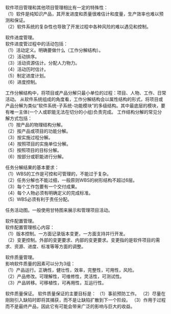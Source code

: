 
软件项目管理和其他项目管理相比有一定的特殊性：  
（1）软件是纯知识产品，其开发进度和质量很难估计和度量，生产效率也难以预测和保证。  
（2）软件系统的复杂性也导致了开发过程中各种风险的难以遇见和控制。

软件进度管理。  
软件进度管过程中的活动包括：  
（1）活动定义。明确要做什么（工作分解结构）。  
（2）活动排序。  
（3）活动资源估计。分配人力物力。  
（4）活动历时估计。  
（5）制定进度计划。  
（6）进度控制。  

工作分解结构中，将项目或产品分解只最小单位的过程：项目、人物、工作、日常活动。
从软件系统组成的角度看，工作分解结构会以属性结构的形式，将项目或产品分解为类似“软件系统-子系统-功能模块”的多级结构。其中最底层的模块，要有唯一主体(一个人或职能无法在切分的小组)负责完成。
工作结构分解的常见分解方式包括：  
（1）按产品的物理结构分解。  
（2）按产品或项目的功能分解。  
（3）按实施过程分解。  
（4）按照项目的实施单位分解。  
（5）按照项目的目标分解。  
（6）按部分或职能进行分解。  


任务分解结果的基本要求：  
（1）WBS的工作是可控和可管理的，不能过于复杂。  
（2）任务分解也不能过细，一般原则WBS的树形结构不超过6层。  
（3）每个工作包要有一个交付成果。  
（4）每个人物必须有明确定义的完成标准。  
（5）WBS必须有利于责任分配。  

任务活动图。一般使用甘特图来展示和管理项目活动。

软件配置管理。  
软件配置管理核心内容：  
（1）版本控制。一方面记录版本变更，一方面支持并行开发。  
（2）变更控制。外部的变更要求、内部的变更要求。变更指的是软件项目的需求、资源、进度、标准等等方面的调整。
 
软件质量管理。  
影响软件质量的因素可以分为3组：  
（1）产品运行。正确性，健壮性，效率，完整性，可用性，风险。  
（2）产品修改。可理解性，可维修性，灵活性，可测试性。  
（3）产品转移。可移植性，可再用性，互运行性。  

软件质量保证。
软件质量保证的主要目标是：
（1）事前预防工作。
（2）尽量在刚刚引入缺陷时即将其捕获，而不是让缺陷扩散到下一个阶段。
（3）作用于过程而不是最终产品，因此它有可能会带来广泛的影响与巨大的收益。

